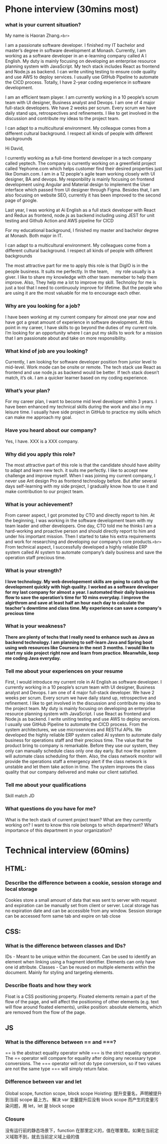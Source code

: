 # Phone interview (30mins most)

### **what is your current situation?**

My name is Haoran Zhang.`<br>`

I am a passionate software developer. I finished my IT bachelor and master’s degree in software development at Monash. Currently, I am working as a software developer in an e-learning company called A I English. My duty is mainly focusing on developing an enterprise resource planning system with JavaScript. My tech stack includes React as frontend and Node.js as backend. I can write uniting testing to ensure code quality and use AWS to deploy services. I usually use GitHub Pipeline to automate the CICD process. Totally, I have 2-year coding experience in software development.

I am an efficient team player. I am currently working in a 10 people’s scrum team with UI designer, Business analyst and Devops. I am one of 4 major full-stack developers. We have 2 weeks per scrum. Every scrum we have daily stand ups, retrospectives and refinements. I like to get involved in the discussion and contribute my ideas to the project team.

I can adapt to a multicultural environment. My colleague comes from a different cultural background. I respect all kinds of people with different backgrounds

Hi David,

I currently working as a full-time frontend developer in a tech company called yeptech. The company is currently working on a greenfield project called Yephome.com which helps customer find their desired properties just like Domain.com. I am in a 12 people's agile team working closely with UI designer, BA and devops. My responbility is mainly focusing on frontend development using Angular and Material design to implement the User interface which passed from UI designer through Figma. Besides that, I am also focusing on website SEO, currently it has been improved to the second page of google.

Last year, I was working at Ai English as a full stack developer with React and Redux as frontend, node.js as backend including using JEST for unit testing and Github Action and AWS pipeline for CICD

For my educational background, I finished my master and bachelor degree at Monash. Both major in IT.

I can adapt to a multicultural environment. My colleagues come from a different cultural background. I respect all kinds of people with different backgrounds

The most attractive part for me to apply this role is that DigIO is in the people business. It suits me perfectly. In the team, 　 my role usually is a giver. I like to share my knowledge with other team memeber to help them improve. Also, They help me a lot to improve my skill. Technoloy for me is just a tool that I need to continuouly improve for lifetime. But the people who are using it are the most valuable for me to encourage each other.

### **Why are you looking for a job?**

I have been working at my current company for almost one year now and have got a great amount of experience in software development. At this point in my career, I have skills to go beyond the duties of my current role. I’m looking for an opportunity where I can put my skills to work for a mission that I am passionate about and take on more responsibility.

### **What kind of job are you looking?**

Currently, I am looking for software developer position from junior level to mid-level. Work mode can be onsite or remote. The tech stack use React as frontend and use node.js as backend would be better. If tech stack doesn’t match, it’s ok. I am a quicker learner based on my coding experience.

### **What’s your plan?**

For my career plan, I want to become mid level developer within 3 years. I have been enhanced my technical skills during the work and also in my leisure time. I usually have side project in GitHub to practice my skills which can make me approach my goal.

### **Have you heard about our company?**

Yes, I have. XXX is a XXX company.

### **Why did you apply this role?**

The most attractive part of this role is that the candidate should have ability to adapt and learn new tech. it suits me perfectly. I like to accept new challenge and improve myself. When I was joining my current company, I never use Ant design Pro as frontend technology before. But after several days self-learning with my side project, I gradually know how to use it and make contribution to our project team.

### **What is your achievement?**

From career aspect, I got promoted by CTO and directly report to him. At the beginning, I was working in the software development team with my team leader and other developers. One day, CTO told me he thinks I am a hard-working and proactive person and should directly report to him and under his important mission. Then I started to take his extra requirements and work for researching and developing our company’s core products.`<br>`
From technical aspect, I successfully developed a highly reliable ERP system called AI system to automate company’s daily business and save the operation staff precious time.

### **What is your strength?**

**I love technology. My web developement skills are going to catch up the development quickly with high quality. I worked as a software developer for my last company for almost a year. I automated their daily business flow to save the operation’s time for 10 mins everyday. I improve the algirthrom and save at least half an hour each day to calculate the teacher's downtime and class time. My experience can save a company's precious time**

### **What is your weakness?**

**There are plenty of techs that I really need to enhance such as Java as backend technology. I am planning to self-learn Java and Spring boot using web resources like Coursera in the next 3 months. I would like to start my side project right now and learn from practice. Meanwhile, keep me coding Java everyday.**

### **Tell me about your experiences on your resume**

First, I would introduce my current role in AI English as software developer. I currently working in a 10 people’s scrum team with UI designer, Business analyst and Devops. I am one of 4 major full-stack developer. We have 2 weeks per scrum. Every scrum we have daily stand up, retrospective and refinement. I like to get involved in the discussion and contribute my idea to the project team. My duty is mainly focusing on developing an enterprise resource planning system with JavaScript. I use React as frontend and Node.js as backend. I write uniting testing and use AWS to deploy services. I usually use GitHub Pipeline to automate the CICD process. From the system architectures, we use microservices and RESTful APIs.
We developed the highly reliable ERP system called AI system to automate daily business for operations staff and their precious time. The value that the product bring to company is remarkable. Before they use our system, they only can manually schedule class only one day early. But now the system will automate class scheduling for them. Also, the class network monitor will provide the operations staff a emergency alert if the class network is unstable and let them take action in time. The system improves the class quality that our company delivered and make our client satisfied.

### **Tell me about your qualifications**

Skill match JD

### **What questions do you have for me?**

What is the tech stack of current project team?
What are they currently working on?
I want to know this role belongs to which department?
What’s importance of this department in your organization?

# Technical interview (60mins)

## HTML:

### **Describe the difference between a cookie, session storage and local storage**

Cookies store a small amount of data that was sent to server with request and expiration can be manually set from client or server. Local storage has no expiration date and can be accessible from any window. Session storage can be accessed form same tab and expire on tab close

## CSS:

### **What is the difference between classes and IDs?**

IDs - Meant to be unique within the document. Can be used to identify an element when
linking using a fragment identifier. Elements can only have one id attribute.
Classes - Can be reused on multiple elements within the document. Mainly for styling and
targeting elements.

### **Describe floats and how they work**

Float is a CSS positioning property. Floated elements remain a part of the flow of the page,
and will affect the positioning of other elements (e.g. text will flow around floated elements),
unlike position: absolute elements, which are removed from the flow of the page.

## JS

### **What is the difference between == and ===?**

== is the abstract equality operator while === is the strict equality operator. The == operator
will compare for equality after doing any necessary type conversions. The === operator will
not do type conversion, so if two values are not the same type === will simply return false.

### **Difference between var and let**

Global scope, function scope, block scope
Hoisting: 提升变量名，声明被提升到当前 scope 最上方。
解决 var 变量提升后没有 block scope 而产生的变量污染问题，用 let，let 是 block scope

### **Closure**

没有运行前的静态场景下，function 在那里定义的，值在哪里取。如果在当前定义域取不到，就去当前定义域上级的值
